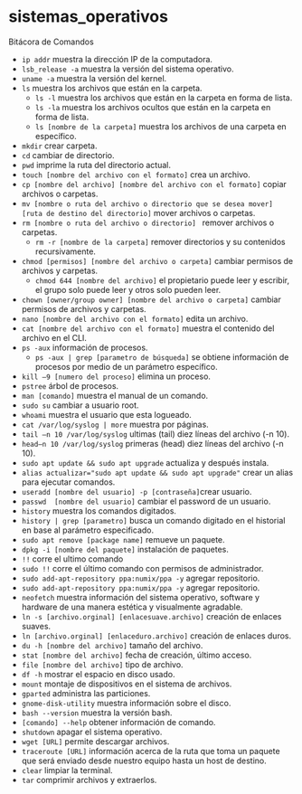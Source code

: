 # sistemas_operativos
Bitácora de Comandos

* `ip addr` muestra la dirección IP de la computadora.
* `lsb_release -a` muestra la versión del sistema operativo.
* `uname -a` muestra la versión del kernel.
* `ls` muestra los archivos que están en la carpeta.
  * `ls -l` muestra los archivos que están en la carpeta en forma de lista. 
  * `ls -la` muestra los archivos ocultos que están en la carpeta en forma de lista. 
  * `ls [nombre de la carpeta]` muestra los archivos de una carpeta en específico. 
* `mkdir` crear carpeta.
* `cd` cambiar de directorio.
* `pwd` imprime la ruta del directorio actual.
* `touch [nombre del archivo con el formato]` crea un archivo.
* `cp [nombre del archivo] [nombre del archivo con el formato]` copiar archivos o carpetas.
* `mv [nombre o ruta del archivo o directorio que se desea mover] [ruta de destino del directorio]` mover archivos o carpetas.
* `rm [nombre o ruta del archivo o directorio] ` remover archivos o carpetas.
  * `rm -r [nombre de la carpeta]` remover directorios y su contenidos recursivamente. 
* `chmod [permisos] [nombre del archivo o carpeta]` cambiar permisos de archivos y carpetas. 
  * `chmod 644 [nombre del archivo]` el propietario puede leer y escribir, el grupo solo puede leer y otros solo pueden leer. 
* `chown [owner/group owner] [nombre del archivo o carpeta]` cambiar permisos de archivos y carpetas. 
* `nano [nombre del archivo con el formato]` edita un archivo. 
* `cat [nombre del archivo con el formato]` muestra el contenido del archivo en el CLI.
* `ps -aux` información de procesos. 
  * `ps -aux | grep [parametro de búsqueda]` se obtiene información de procesos por medio de un parámetro específico.
* `kill –9 [numero del proceso]` elimina un proceso. 
* `pstree` árbol de procesos.
* `man [comando]` muestra el manual de un comando.
* `sudo su` cambiar a usuario root.
* `whoami` muestra el usuario que esta logueado.
* `cat /var/log/syslog | more` muestra por páginas. 
* `tail –n 10 /var/log/syslog` ultimas (tail) diez líneas del archivo (-n 10).
* `head–n 10 /var/log/syslog` primeras (head) diez líneas del archivo  (-n 10).
* `sudo apt update && sudo apt upgrade` actualiza y después instala.
* `alias actualizar="sudo apt update && sudo apt upgrade"` crear un alias para ejecutar comandos.
* `useradd [nombre del usuario] -p [contraseña]`crear usuario.  
* `passwd  [nombre del usuario]` cambiar el password  de un usuario.
* `history` muestra los comandos digitados.
* `history | grep [parametro]` busca un comando digitado en el historial en base al parámetro especificado.
* `sudo apt remove [package name]` remueve un paquete. 
* `dpkg -i [nombre del paquete]` instalación de paquetes. 
* `!!` corre el ultimo comando 
* `sudo !!` corre el último comando con permisos de administrador.
* `sudo add-apt-repository ppa:numix/ppa -y` agregar repositorio. 
* `sudo add-apt-repository ppa:numix/ppa -y` agregar repositorio. 
* `neofetch` muestra información del sistema operativo, software y hardware de una manera estética y visualmente agradable.
* `ln -s [archivo.orginal] [enlacesuave.archivo]` creación de enlaces suaves.
* `ln [archivo.orginal] [enlaceduro.archivo]` creación de enlaces duros.
* `du -h [nombre del archivo]` tamaño del archivo.
* `stat [nombre del archivo]` fecha de creación, último acceso.
* `file [nombre del archivo]` tipo de archivo.
* `df -h` mostrar el espacio en disco usado.
* `mount` montaje de dispositivos en el sistema de archivos.
* `gparted` administra las particiones.
* `gnome-disk-utility` muestra información sobre el disco.
* `bash --version` muestra la versión bash.
* `[comando] --help` obtener información de comando.
* `shutdown` apagar el sistema operativo.
* `wget [URL]` permite descargar archivos.
* `traceroute [URL]` información acerca de la ruta que toma un paquete que será enviado desde nuestro equipo hasta un host de destino.
* `clear` limpiar la terminal.
* `tar` comprimir archivos y extraerlos.
